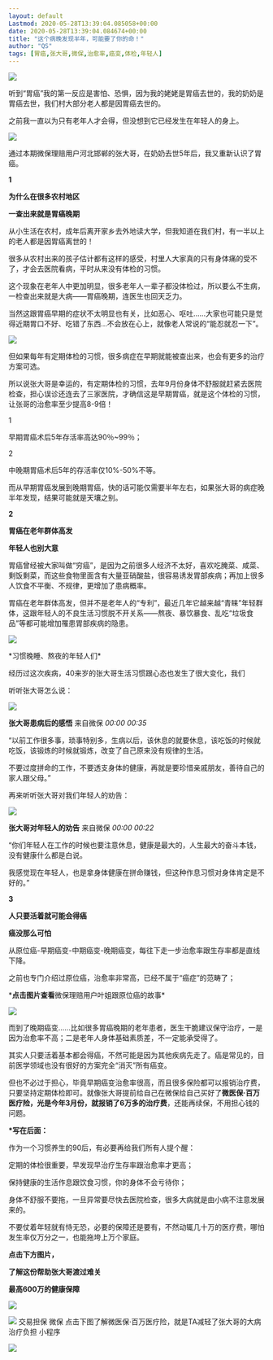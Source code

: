 ```yaml
---
layout: default
Lastmod: 2020-05-28T13:39:04.085058+00:00
date: 2020-05-28T13:39:04.084674+00:00
title: "这个病晚发现半年，可能要了你的命！"
author: "QS"
tags: [胃癌,张大哥,微保,治愈率,癌变,体检,年轻人]
---
```


  

![](https://images.weserv.nl/?url=https%3A//mmbiz.qpic.cn/mmbiz_gif/Iib0J8JPBZjAgkuu34qP7BuwNKyX5VZ3S8Yd4fHx70gCTJU7pStdib6UEEo1P0mXOrnhT9W0ZKWFNxpn98UPTthA/640%3Fwx_fmt%3Dgif)

听到“胃癌”我的第一反应是害怕、恐惧，因为我的姥姥是胃癌去世的，我的奶奶是胃癌去世，我们村大部分老人都是因胃癌去世的。

之前我一直以为只有老年人才会得，但没想到它已经发生在年轻人的身上。

![](https://images.weserv.nl/?url=https%3A//mmbiz.qpic.cn/mmbiz_jpg/Iib0J8JPBZjAL0EcTYrFNKQqiaicnLeqWoIaVLohL81TQ64Vc5O7QicXeG0UhmNZVb8SyVkpoTH62VpkgSl1LlWolA/640%3Fwx_fmt%3Djpeg)

通过本期微保理赔用户河北邯郸的张大哥，在奶奶去世5年后，我又重新认识了胃癌。  

**1**

**为什么在很多农村地区**

**一查出来就是胃癌晚期**

从小生活在农村，成年后离开家乡去外地读大学，但我知道在我们村，有一半以上的老人都是因胃癌离世的！

很多从农村出来的孩子估计都有这样的感受，村里人大家真的只有身体痛的受不了，才会去医院看病，平时从来没有体检的习惯。

这个现象在老年人中更加明显，很多老年人一辈子都没体检过，所以要么不生病，一检查出来就是大病——胃癌晚期，连医生也回天乏力。

当然这跟胃癌早期的症状不太明显也有关，比如恶心、呕吐……大家也可能只是觉得近期胃口不好、吃错了东西…不会放在心上，就像老人常说的“能忍就忍一下”。

![](https://images.weserv.nl/?url=https%3A//mmbiz.qpic.cn/mmbiz_jpg/Iib0J8JPBZjAL0EcTYrFNKQqiaicnLeqWoIo66JoyhTeudu9Z81rS0Ke55G9rvyprWsfXial4yXm2tN8e7hQyphkPQ/640%3Fwx_fmt%3Djpeg)

但如果每年有定期体检的习惯，很多病症在早期就能被查出来，也会有更多的治疗方案可选。

所以说张大哥是幸运的，有定期体检的习惯，去年9月份身体不舒服就赶紧去医院检查，担心误诊还连去了三家医院，才确信这是早期胃癌，就是这个体检的习惯，让张哥的治愈率至少提高8-9倍！  

1

早期胃癌术后5年存活率高达90％~99％；  

2

中晚期胃癌术后5年的存活率仅10%-50%不等。  

而从早期胃癌发展到晚期胃癌，快的话可能仅需要半年左右，如果张大哥的病症晚半年发现，结果可能就是天壤之别。  

**2**

**胃癌在老年群体高发**

**年轻人也别大意**

胃癌曾经被大家叫做“穷癌”，是因为之前很多人经济不太好，喜欢吃腌菜、咸菜、剩饭剩菜，而这些食物里面含有大量亚硝酸盐，很容易诱发胃部疾病；再加上很多人饮食不平衡、不规律，更增加了患病概率。

胃癌在老年群体高发，但并不是老年人的“专利”，最近几年它越来越“青睐”年轻群体，这跟年轻人的不良生活习惯脱不开关系——熬夜、暴饮暴食、乱吃“垃圾食品”等都可能增加罹患胃部疾病的隐患。

![](https://images.weserv.nl/?url=https%3A//mmbiz.qpic.cn/mmbiz_jpg/Iib0J8JPBZjAL0EcTYrFNKQqiaicnLeqWoIF5rdx1gyb0jeQibAPiaoXKJVh48E3v2oyNeiaNgKc3b0cKWN5XlgSZHkw/640%3Fwx_fmt%3Djpeg)

\*习惯晚睡、熬夜的年轻人们\*

经历过这次疾病，40来岁的张大哥生活习惯跟心态也发生了很大变化，我们

听听张大哥怎么说：

![](https://images.weserv.nl/?url=https%3A//mmbiz.qpic.cn/mmbiz_gif/Iib0J8JPBZjBxaVaITNCed3wJucJ0GQzIicVE55ibjricQae40hqVImqMgwKkjUMtcxAticBHB75GtfxxH5Ivb5oIYg/640%3Fwx_fmt%3Dgif)

**张大哥患病后的感悟** 来自微保 _00:00_ _00:35_

“以前工作很多事，琐事特别多，生病以后，该休息的就要休息，该吃饭的时候就吃饭，该锻炼的时候就锻炼，改变了自己原来没有规律的生活。

不要过度拼命的工作，不要透支身体的健康，再就是要珍惜亲戚朋友，善待自己的家人跟父母。”  

再来听听张大哥对我们年轻人的劝告：

![](https://images.weserv.nl/?url=https%3A//mmbiz.qpic.cn/mmbiz_gif/Iib0J8JPBZjBxaVaITNCed3wJucJ0GQzIicVE55ibjricQae40hqVImqMgwKkjUMtcxAticBHB75GtfxxH5Ivb5oIYg/640%3Fwx_fmt%3Dgif)

**张大哥对年轻人的劝告** 来自微保 _00:00_ _00:22_

“你们年轻人在工作的时候也要注意休息，健康是最大的，人生最大的奋斗本钱，没有健康什么都是白说。

我感觉现在年轻人，也是拿身体健康在拼命赚钱，但这种作息习惯对身体肯定是不好的。”

**3**

**人只要活着就可能会得癌**

**癌没那么可怕**

从原位癌-早期癌变-中期癌变-晚期癌变，每往下走一步治愈率跟生存率都是直线下降。

之前也专门介绍过原位癌，治愈率非常高，已经不属于“癌症”的范畴了；  

\***点击图片查看**微保理赔用户叶姐跟原位癌的故事\*

[![](https://images.weserv.nl/?url=https%3A//mmbiz.qpic.cn/mmbiz_png/Iib0J8JPBZjAL0EcTYrFNKQqiaicnLeqWoItevicCJGDhRH2Y3haGqJtH3icbeb1KfjjaHxZzzze3DC7ZLPX5beibfeQ/640%3Fwx_fmt%3Dpng)](https://mp.weixin.qq.com/s?__biz=MzIwNjc3NjI5MA==&mid=2247489333&idx=2&sn=c2cd3b67ff987beff5d61c8f9f155082&scene=21#wechat_redirect)

而到了晚期癌变……比如很多胃癌晚期的老年患者，医生干脆建议保守治疗，一是因为治愈率不高；二是老年人身体基础素质差，不一定能承受得了。

其实人只要活着基本都会得癌，不然可能是因为其他疾病先走了。癌是常见的，目前医学领域也没有很好的方案完全“消灭”所有癌变。

但也不必过于担心，毕竟早期癌变治愈率很高，而且很多保险都可以报销治疗费，只要坚持定期体检即可。就像张大哥提前给自己在微保给自己买好了**微医保·百万医疗险，光是今年3月份，就报销了6万多的治疗费**，还能再续保，不用担心钱的问题。

**\*写在后面：**

作为一个习惯养生的90后，有必要再给我们所有人提个醒：

定期的体检很重要，早发现早治疗生存率跟治愈率才更高；

保持健康的生活作息跟饮食习惯，你的身体不会亏待你；

身体不舒服不要拖，一旦异常要尽快去医院检查，很多大病就是由小病不注意发展来的。  

不要仗着年轻就有恃无恐，必要的保障还是要有，不然动辄几十万的医疗费，哪怕发生率仅万分之一，也能拖垮上万个家庭。

**点击下方图片，**

**了解这份帮助张大哥渡过难关**

**最高600万的健康保障**

![](https://images.weserv.nl/?url=https%3A//mmbiz.qpic.cn/mmbiz_gif/Iib0J8JPBZjDQyl3bIhkBMY86rAiciaZZnUMvepTz9wSIhdUPe42xrT0ibia2I2ZrwIu7Ykjl9PaZiaOq87mnVsldIIg/640%3Fwx_fmt%3Dgif)

 ![](https://images.weserv.nl/?url=http%3A//mmbiz.qpic.cn/mmbiz_png/yl0c5K6HlOWnStiaj2h7FpjaxGwjhtZvDIBHSZ6VbFSXjM3q740brBmV1Qksh31AqMW1LN0ZoEzZn7kEMfNd7lg/640%3Fwx_fmt%3Dpng%26wxfrom%3D200)   交易担保 微保  点击下图了解微医保·百万医疗险，就是TA减轻了张大哥的大病治疗负担  小程序 

![](https://images.weserv.nl/?url=https%3A//mmbiz.qpic.cn/mmbiz_gif/Iib0J8JPBZjA7A6wMftffSFrhCHaEWsDdTTb8goDVQy9sSzsBcpzaqYGUHVzF3y5LLRZsZ8sC0aMAqia7s79j7yA/640%3Fwx_fmt%3Dgif)

